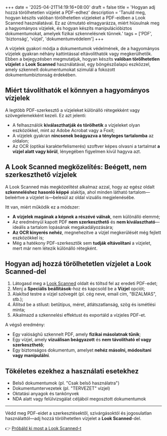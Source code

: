 +++
date = '2025-04-21T14:19:16+08:00'
draft = false
title = 'Hogyan adj hozzá törölhetetlen vízjelet a PDF-edhez'
description = 'Tanuld meg, hogyan készíts valóban törölhetetlen vízjeleket a PDF-eidben a Look Scanned használatával. Ez az útmutató elmagyarázza, miért hiúsulnak meg a hagyományos vízjelek, és hogyan készíts manipulációbiztos dokumentumokat, amelyek fizikai szkennelésnek tűnnek.'
tags = ['PDF', 'biztonság', 'vízjel', 'dokumentumvédelem']
+++

A vízjelek gyakori módja a dokumentumok védelmének, de a hagyományos vízjelek gyakran néhány kattintással eltávolíthatók vagy megkerülhetők. Ebben a bejegyzésben megmutatjuk, hogyan készíts **valóban törölhetetlen vízjelet** a **Look Scanned** használatával, egy böngészőalapú eszközzel, amely szkennelt dokumentumokat szimulál a fokozott dokumentumbiztonság érdekében.

## Miért távolíthatók el könnyen a hagyományos vízjelek

A legtöbb PDF-szerkesztő a vízjeleket különálló rétegekként vagy szövegelemekként kezeli. Ez azt jelenti:

- A felhasználók **kiválaszthatják és törölhetik** a vízjeleket olyan eszközökkel, mint az Adobe Acrobat vagy a Foxit;
- A vízjelek gyakran **nincsenek beágyazva a tényleges tartalomba** az oldalon;
- Az OCR (optikai karakterfelismerés) szoftver képes olvasni a tartalmat **a vízjel alatt vagy körül**, lényegében figyelmen kívül hagyva azt.

## A Look Scanned megközelítés: Beégett, nem szerkeszthető vízjelek

A Look Scanned más megközelítést alkalmaz azzal, hogy az egész oldalt **szkenneléshez hasonló képpé** alakítja, ahol minden látható tartalom—beleértve a vízjelet is—belesül az oldal vizuális megjelenésébe.

Itt van, miért működik ez a módszer:

- **A vízjelek magának a képnek a részévé válnak**, nem különálló elemmé;
- Az eredményül kapott PDF **nem szerkeszthető** és **nem kiválasztható**—ideális a tartalom lopásának megakadályozására;
- **Az OCR kinyerés nehéz**, megnehezítve a vízjel megkerülését még fejlett eszközökkel is;
- Még a hatékony PDF-szerkesztők sem **tudják eltávolítani** a vízjelet, mert már nem létezik különálló rétegként.

## Hogyan adj hozzá törölhetetlen vízjelet a Look Scanned-del

1. Látogasd meg a [Look Scanned](https://lookscanned.io) oldalt és töltsd fel az eredeti PDF-edet;
2. Menj a **Speciális beállítások**-hoz és kapcsold be a **Vízjel** opciót;
3. Alakítsd testre a vízjel szövegét (pl. cég neve, email cím, "BIZALMAS", stb.);
4. Állítsd be a stílust: betűtípus, méret, átlátszatlanság, szög és ismétlési minta;
5. Alkalmazd a szkennelési effektust és exportáld a vízjeles PDF-et.

A végső eredmény:

- Egy valósághű szkennelt PDF, amely **fizikai másolatnak tűnik**;
- Egy vízjel, amely **vizuálisan beágyazott** és **nem távolítható el vagy szerkeszthető**;
- Egy biztonságos dokumentum, amelyet **nehéz másolni, módosítani vagy manipulálni**.

## Tökéletes ezekhez a használati esetekhez

- Belső dokumentumok (pl. "Csak belső használatra")
- Dokumentumtervezetek (pl. "TERVEZET" vízjel)
- Oktatási anyagok és tankönyvek
- NDA alatt vagy felülvizsgálat céljából megosztott dokumentumok

---

Védd meg PDF-eidet a szerkesztésektől, szivárgásoktól és jogosulatlan használattól—adj hozzá törölhetetlen vízjelet a **Look Scanned**-del.

👉 [Próbáld ki most a Look Scanned-t](https://lookscanned.io)